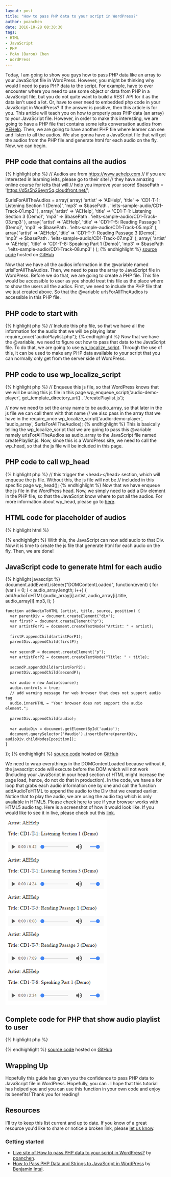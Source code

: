 ```yaml
---
layout: post
title: "How to pass PHP data to your script in WordPress?"
author: poanchen
date: 2016-10-28 08:30:30
tags:
- HTML
- JavaScript
- PHP
- PoAn (Baron) Chen
- WordPress
---
```

Today, I am going to show you guys how to pass PHP data like an array to your JavaScript file in WordPress. However, you might be thinking why would I need to pass PHP data to the script. For example, have to ever encounter where you need to use some object or data from PHP in a JavaScript file, but you do not quite want to build a REST API for it as the data isn't used a lot. Or, have to ever need to embedded php code in your JavaScript in WordPress? If the answer is positive, then this article is for you. This article will teach you on how to properly pass PHP data (an array) to your JavaScript file. However, in order to make this interesting, we are going to have a PHP file that contains some ielts conversation audios from [AEHelp](https://www.aehelp.com/). Then, we are going to have another PHP file where learner can see and listen to all the audios. We also gonna have a JavaScript file that will get the audios from the PHP file and generate html for each audio on the fly. Now, we can begin.

## PHP code that contains all the audios
{% highlight php %}
  // Audios are from https://www.aehelp.com
  // if you are interested in learning ielts, please go to their site!
  // they have amazing online course for ielts that will
  // help you improve your score!
  $basePath = 'https://d5s5h26eyrr5q.cloudfront.net/';

  $urlsForAllTheAudios = array(
    array(
      'artist' => 'AEHelp',
      'title'  => 'CD1-T-1: Listening Section 1 (Demo)',
      'mp3'    => $basePath . 'ielts-sample-audio/CD1-Track-01.mp3'
    ),
    array(
      'artist' => 'AEHelp',
      'title'  => 'CD1-T-1: Listening Section 3 (Demo)',
      'mp3'    => $basePath . 'ielts-sample-audio/CD1-Track-03.mp3'
    ),
    array(
      'artist' => 'AEHelp',
      'title'  => 'CD1-T-5: Reading Passage 1 (Demo)',
      'mp3'    => $basePath . 'ielts-sample-audio/CD1-Track-05.mp3'
    ),
    array(
      'artist' => 'AEHelp',
      'title'  => 'CD1-T-7: Reading Passage 3 (Demo)',
      'mp3'    => $basePath . 'ielts-sample-audio/CD1-Track-07.mp3'
    ),
    array(
      'artist' => 'AEHelp',
      'title'  => 'CD1-T-8: Speaking Part 1 (Demo)',
      'mp3'    => $basePath . 'ielts-sample-audio/CD1-Track-08.mp3'
    )
  );
{% endhighlight %}
<a href="https://github.com/poanchen/code-for-blog/blob/master/2016/10/28/how-to-pass-php-data-to-your-script-in-wordpress/audioPlaylist.php" target="_blank">source code</a> hosted on <a href="https://github.com" target="_blank">GitHub</a>

Now that we have all the audios information in the @variable named urlsForAllTheAudios. Then, we need to pass the array to JavaScript file in WordPress. Before we do that, we are going to create a PHP file. This file would be accessible to user as you should treat this file as the place where to show the users all the audios. First, we need to include the PHP file that we just created above. So that the @variable urlsForAllTheAudios is accessible in this PHP file.

## PHP code to start with
{% highlight php %}
  // Include this php file, so that we have all the information for the audio that we will be playing later
  require_once("audioPlaylist.php");
{% endhighlight %}
Now that we have the @variable, we need to figure out how to pass that data to the JavaScript file. To do that, we are going to use [wp_localize_script](https://codex.wordpress.org/Function_Reference/wp_localize_script). Through the use of this, it can be used to make any PHP data available to your script that you can normally only get from the server side of WordPress.

## PHP code to use wp_localize_script
{% highlight php %}
  // Enqueue this js file, so that WordPress knows that we will be using this js file in this page
  wp_enqueue_script('audio-demo-player', get_template_directory_uri() . '/createPlaylist.js');

  // now we need to set the array name to be audio_array, so that later in the js file we can call them with that name
  // we also pass in the array that we have in the require_once
  wp_localize_script('audio-demo-player', 'audio_array', $urlsForAllTheAudios);
{% endhighlight %}
This is basically telling the wp_localize_script that we are going to pass this @variable namely urlsForAllTheAudios as audio_array to the JavaScript file named createPlaylist.js. Now, since this is a WordPress site, we need to call the wp_head, so that the js file will be included in this page.

## PHP code to call wp_head
{% highlight php %}
  // this trigger the &lt;head&gt;&lt;/head&gt; section, which will enqueue the js file. Without this, the js file will not be
  // included in this specific page
  wp_head();
{% endhighlight %}
Now that we have enqueue the js file in the WordPress head. Now, we simply need to add a Div element in the PHP file, so that the JavaScript know where to put all the audios. For more information about wp_head, please go to [here](https://codex.wordpress.org/Plugin_API/Action_Reference/wp_head).

## HTML code for placeholder of audios
{% highlight html %}
  <div id="audio"></div>
{% endhighlight %}
With this, the JavaScript can now add audio to that Div. Now it is time to create the js file that generate html for each audio on the fly. Then, we are done!

## JavaScript code to generate html for each audio
{% highlight javascript %}
  document.addEventListener("DOMContentLoaded", function(event) { 
    for (var i = 0; i < audio_array.length; i++) {
      addAudioToHTML(audio_array[i].artist, audio_array[i].title, audio_array[i].mp3, i);
    }

    function addAudioToHTML (artist, title, source, position) {
      var parentDiv = document.createElement("div");
      var firstP = document.createElement("p");
      var artistForP1 = document.createTextNode("Artist: " + artist);

      firstP.appendChild(artistForP1);
      parentDiv.appendChild(firstP);

      var secondP = document.createElement("p");
      var artistForP2 = document.createTextNode("Title: " + title);

      secondP.appendChild(artistForP2);
      parentDiv.appendChild(secondP);

      var audio = new Audio(source);
      audio.controls = true;
      // add warning message for web browser that does not support audio tag
      audio.innerHTML = "Your browser does not support the audio element.";

      parentDiv.appendChild(audio);

      var audioDiv = document.getElementById('audio');
      document.querySelector('#audio').insertBefore(parentDiv, audioDiv.childNodes[position]);
    }
  });
{% endhighlight %}
<a href="https://github.com/poanchen/code-for-blog/blob/master/2016/10/28/how-to-pass-php-data-to-your-script-in-wordpress/createPlaylist.js" target="_blank">source code</a> hosted on <a href="https://github.com" target="_blank">GitHub</a>

We need to wrap everythings in the DOMContentLoaded because without it, the javascript code will execute before the DOM which will not work (Including your JavaScript in your head section of HTML might increase the page load, hence, do not do that in production). In the code, we have a for loop that grabs each audio information one by one and call the function addAudioToHTML to append the audio to the Div that we created earlier. Notice that to play the audio, we are using the audio tag which is only available in HTML5. Please check [here](http://www.w3schools.com/html/html5_audio.asp) to see if your browser works with HTML5 audio tag. Here is a screenshot of how it would look like. If you would like to see it in live, please check out this [link](https://www.jenrenalcare.com/upload/poanchen.github.io/sample-code/2016/10/28/how-to-pass-php-data-to-your-script-in-wordpress/showPlaylistToUser.php).

<img src="/img/2016/10/28/how-to-pass-php-data-to-your-script-in-wordpress/audioPlaylist.PNG" alt="example on the audio playlist look like in HTML"><br>

## Complete code for PHP that show audio playlist to user 
{% highlight php %}
 <?php

  // Include this php file, so that we have all the information for the audio that we will be playing later
  require_once("audioPlaylist.php");

  // Enqueue this js file, so that WordPress knows that we will be using this js file in this page
  wp_enqueue_script('audio-demo-player', get_template_directory_uri() . '/createPlaylist.js');

  // now we need to set the array name to be audio_array, so that later in the js file we can call them with that name
  // we also pass in the array that we have in the require_once
  wp_localize_script('audio-demo-player', 'audio_array', $urlsForAllTheAudios);

  // this trigger the &lt;head&gt;&lt;/head&gt; section, which will enqueue the js file. Without this, the js file will not be
  // included in this specific page
  wp_head();

  ?>
  
  <div id="audio"></div>
{% endhighlight %}
<a href="https://github.com/poanchen/code-for-blog/blob/master/2016/10/28/how-to-pass-php-data-to-your-script-in-wordpress/showPlaylistToUser.php" target="_blank">source code</a> hosted on <a href="https://github.com" target="_blank">GitHub</a>

## Wrapping Up

Hopefully this guide has given you the confidence to pass PHP data to JavaScript file in WordPress. Hopefully, you can . I hope that this tutorial has helped you and you can use this function in your own code and enjoy its benefits! Thank you for reading!

## Resources

I'll try to keep this list current and up to date. If you know of a great resource you'd like to share or notice a broken link, please [let us know](https://github.com/poanchen/poanchen.github.io/issues).

### Getting started

* [Live site of How to pass PHP data to your script in WordPress?](https://www.jenrenalcare.com/upload/poanchen.github.io/sample-code/2016/10/28/how-to-pass-php-data-to-your-script-in-wordpress/showPlaylistToUser.php) by [poanchen](https://github.com/poanchen).
* [How to Pass PHP Data and Strings to JavaScript in WordPress](https://code.tutsplus.com/tutorials/how-to-pass-php-data-and-strings-to-javascript-in-wordpress--wp-34699) by [Benjamin Intal](https://tutsplus.com/authors/benjamin-intal).